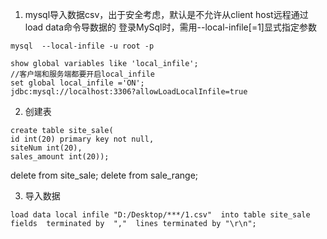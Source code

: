 1. mysql导入数据csv，出于安全考虑，默认是不允许从client host远程通过load data命令导数据的
   登录MySql时，需用--local-infile[=1]显式指定参数

```
mysql  --local-infile -u root -p

show global variables like 'local_infile';
//客户端和服务端都要开启local_infile
set global local_infile ='ON';
jdbc:mysql://localhost:3306?allowLoadLocalInfile=true
```
2. 创建表

```
create table site_sale(
id int(20) primary key not null,
siteNum int(20),
sales_amount int(20));
```
delete from site_sale;
delete from sale_range;

3. 导入数据
```
load data local infile "D:/Desktop/***/1.csv"  into table site_sale  fields  terminated by  ","  lines terminated by "\r\n";
```
